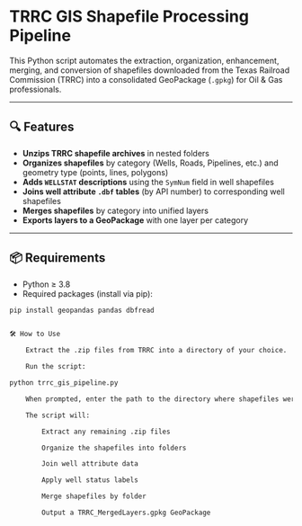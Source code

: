 # TRRC GIS Shapefile Processing Pipeline

This Python script automates the extraction, organization, enhancement, merging, and conversion of shapefiles downloaded from the Texas Railroad Commission (TRRC) into a consolidated GeoPackage (`.gpkg`) for Oil & Gas professionals.

---

## 🔍 Features

- **Unzips TRRC shapefile archives** in nested folders
- **Organizes shapefiles** by category (Wells, Roads, Pipelines, etc.) and geometry type (points, lines, polygons)
- **Adds `WELLSTAT` descriptions** using the `SymNum` field in well shapefiles
- **Joins well attribute `.dbf` tables** (by API number) to corresponding well shapefiles
- **Merges shapefiles** by category into unified layers
- **Exports layers to a GeoPackage** with one layer per category

---

## 📦 Requirements

- Python ≥ 3.8  
- Required packages (install via pip):

```bash
pip install geopandas pandas dbfread


🛠 How to Use

    Extract the .zip files from TRRC into a directory of your choice.

    Run the script:

python trrc_gis_pipeline.py

    When prompted, enter the path to the directory where shapefiles were extracted.

    The script will:

        Extract any remaining .zip files

        Organize the shapefiles into folders

        Join well attribute data

        Apply well status labels

        Merge shapefiles by folder

        Output a TRRC_MergedLayers.gpkg GeoPackage

